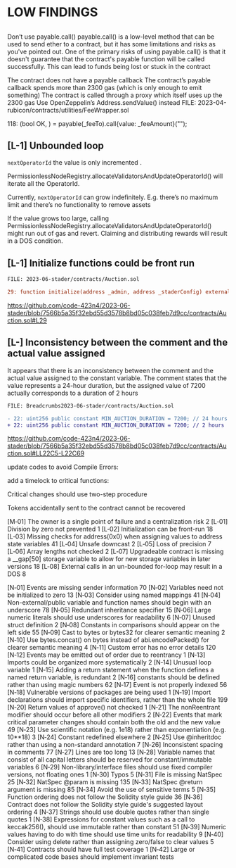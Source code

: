 # LOW FINDINGS

##

Don’t use payable.call()
payable.call() is a low-level method that can be used to send ether to a contract, but it has some limitations and risks as you've pointed out. One of the primary risks of using payable.call() is that it doesn't guarantee that the contract's payable function will be called successfully. This can lead to funds being lost or stuck in the contract

The contract does not have a payable callback
The contract’s payable callback spends more than 2300 gas (which is only enough to emit something)
The contract is called through a proxy which itself uses up the 2300 gas Use OpenZeppelin’s Address.sendValue() instead
FILE: 2023-04-rubicon/contracts/utilities/FeeWrapper.sol

118: (bool OK, ) = payable(_feeTo).call{value: _feeAmount}("");

## [L-1] Unbounded loop

``nextOperatorId`` the value is only incremented .

PermissionlessNodeRegistry.allocateValidatorsAndUpdateOperatorId() will iterate all the OperatorId.

Currently, ``nextOperatorId`` can grow indefinitely. E.g. there’s no maximum limit and there’s no functionality to remove assets

If the value grows too large, calling PermissionlessNodeRegistry.allocateValidatorsAndUpdateOperatorId() might run out of gas and revert. Claiming and distributing rewards will result in a DOS condition.



## [L-1] Initialize functions could be front run 

```diff
FILE: 2023-06-stader/contracts/Auction.sol

29: function initialize(address _admin, address _staderConfig) external initializer {

```
https://github.com/code-423n4/2023-06-stader/blob/7566b5a35f32ebd55d3578b8bd05c038feb7d9cc/contracts/Auction.sol#L29

##

## [L-] Inconsistency between the comment and the actual value assigned

 It appears that there is an inconsistency between the comment and the actual value assigned to the constant variable. The comment states that the value represents a 24-hour duration, but the assigned value of 7200 actually corresponds to a duration of 2 hours

```diff
FILE: Breadcrumbs2023-06-stader/contracts/Auction.sol

- 22: uint256 public constant MIN_AUCTION_DURATION = 7200; // 24 hours
+ 22: uint256 public constant MIN_AUCTION_DURATION = 7200; // 2 hours
```
https://github.com/code-423n4/2023-06-stader/blob/7566b5a35f32ebd55d3578b8bd05c038feb7d9cc/contracts/Auction.sol#LL22C5-L22C69

update codes to avoid Compile Errors: 

add a timelock to critical functions:

Critical changes should use two-step procedure

Tokens accidentally sent to the contract cannot be recovered










[M‑01]	The owner is a single point of failure and a centralization risk	2
[L‑01]	Division by zero not prevented	1
[L‑02]	Initialization can be front-run	18
[L‑03]	Missing checks for address(0x0) when assigning values to address state variables	41
[L‑04]	Unsafe downcast	2
[L‑05]	Loss of precision	7
[L‑06]	Array lengths not checked	2
[L‑07]	Upgradeable contract is missing a __gap[50] storage variable to allow for new storage variables in later versions	18
[L‑08]	External calls in an un-bounded for-loop may result in a DOS	8

[N‑01]	Events are missing sender information	70
[N‑02]	Variables need not be initialized to zero	13
[N‑03]	Consider using named mappings	41
[N‑04]	Non-external/public variable and function names should begin with an underscore	78
[N‑05]	Redundant inheritance specifier	15
[N‑06]	Large numeric literals should use underscores for readability	6
[N‑07]	Unused struct definition	2
[N‑08]	Constants in comparisons should appear on the left side	55
[N‑09]	Cast to bytes or bytes32 for clearer semantic meaning	2
[N‑10]	Use bytes.concat() on bytes instead of abi.encodePacked() for clearer semantic meaning	4
[N‑11]	Custom error has no error details	120
[N‑12]	Events may be emitted out of order due to reentrancy	1
[N‑13]	Imports could be organized more systematically	2
[N‑14]	Unusual loop variable	1
[N‑15]	Adding a return statement when the function defines a named return variable, is redundant	2
[N‑16]	constants should be defined rather than using magic numbers	62
[N‑17]	Event is not properly indexed	56
[N‑18]	Vulnerable versions of packages are being used	1
[N‑19]	Import declarations should import specific identifiers, rather than the whole file	199
[N‑20]	Return values of approve() not checked	1
[N‑21]	The nonReentrant modifier should occur before all other modifiers	2
[N‑22]	Events that mark critical parameter changes should contain both the old and the new value	49
[N‑23]	Use scientific notation (e.g. 1e18) rather than exponentiation (e.g. 10**18)	3
[N‑24]	Constant redefined elsewhere	2
[N‑25]	Use @inheritdoc rather than using a non-standard annotation	7
[N‑26]	Inconsistent spacing in comments	77
[N‑27]	Lines are too long	13
[N‑28]	Variable names that consist of all capital letters should be reserved for constant/immutable variables	6
[N‑29]	Non-library/interface files should use fixed compiler versions, not floating ones	1
[N‑30]	Typos	5
[N‑31]	File is missing NatSpec	25
[N‑32]	NatSpec @param is missing	135
[N‑33]	NatSpec @return argument is missing	85
[N‑34]	Avoid the use of sensitive terms	5
[N‑35]	Function ordering does not follow the Solidity style guide	36
[N‑36]	Contract does not follow the Solidity style guide's suggested layout ordering	4
[N‑37]	Strings should use double quotes rather than single quotes	1
[N‑38]	Expressions for constant values such as a call to keccak256(), should use immutable rather than constant	51
[N‑39]	Numeric values having to do with time should use time units for readability	9
[N‑40]	Consider using delete rather than assigning zero/false to clear values	5
[N‑41]	Contracts should have full test coverage	1
[N‑42]	Large or complicated code bases should implement invariant tests	